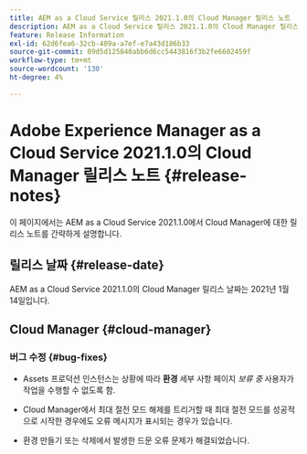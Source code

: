 ```yaml
---
title: AEM as a Cloud Service 릴리스 2021.1.0의 Cloud Manager 릴리스 노트
description: AEM as a Cloud Service 릴리스 2021.1.0의 Cloud Manager 릴리스 노트
feature: Release Information
exl-id: 62d6fea6-32cb-489a-a7ef-e7a43d186b33
source-git-commit: 09d5d125840abb6d6cc5443816f3b2fe6602459f
workflow-type: tm+mt
source-wordcount: '130'
ht-degree: 4%

---
```


# Adobe Experience Manager as a Cloud Service 2021.1.0의 Cloud Manager 릴리스 노트 {#release-notes}

이 페이지에서는 AEM as a Cloud Service 2021.1.0에서 Cloud Manager에 대한 릴리스 노트를 간략하게 설명합니다.

## 릴리스 날짜 {#release-date}

AEM as a Cloud Service 2021.1.0의 Cloud Manager 릴리스 날짜는 2021년 1월 14일입니다.

## Cloud Manager {#cloud-manager}

### 버그 수정  {#bug-fixes}

* Assets 프로덕션 인스턴스는 상황에 따라 **환경** 세부 사항 페이지 *보류 중* 사용자가 작업을 수행할 수 없도록 함.

* Cloud Manager에서 최대 절전 모드 해제를 트리거할 때 최대 절전 모드를 성공적으로 시작한 경우에도 오류 메시지가 표시되는 경우가 있습니다.

* 환경 만들기 또는 삭제에서 발생한 드문 오류 문제가 해결되었습니다.
